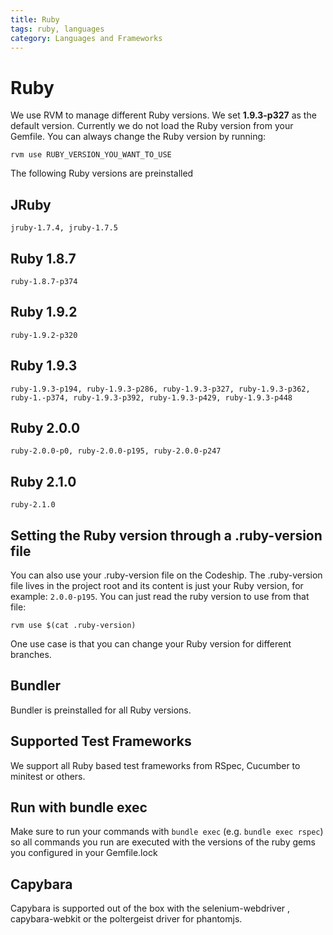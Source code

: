```yaml
---
title: Ruby
tags: ruby, languages
category: Languages and Frameworks
---
```


# Ruby

We use RVM to manage different Ruby versions. We set <strong>1.9.3-p327</strong> as the default version. Currently we do not load the Ruby version from your Gemfile. You can always change the Ruby version by running:

~~~shell
rvm use RUBY_VERSION_YOU_WANT_TO_USE
~~~

The following Ruby versions are preinstalled

## JRuby
```
jruby-1.7.4, jruby-1.7.5
```

## Ruby 1.8.7
```
ruby-1.8.7-p374
```

## Ruby 1.9.2
```
ruby-1.9.2-p320
```

## Ruby 1.9.3
```
ruby-1.9.3-p194, ruby-1.9.3-p286, ruby-1.9.3-p327, ruby-1.9.3-p362, ruby-1.-p374, ruby-1.9.3-p392, ruby-1.9.3-p429, ruby-1.9.3-p448
```

## Ruby 2.0.0
```
ruby-2.0.0-p0, ruby-2.0.0-p195, ruby-2.0.0-p247
```

## Ruby 2.1.0
```
ruby-2.1.0
```

## Setting the Ruby version through a .ruby-version file
You can also use your .ruby-version file on the Codeship. The .ruby-version file lives in the project root and its content is just your Ruby version, for example: ```2.0.0-p195```. You can just read the ruby version to use from that file:

~~~shell
rvm use $(cat .ruby-version)
~~~

One use case is that you can change your Ruby version for different branches.

## Bundler
Bundler is preinstalled for all Ruby versions.

## Supported Test Frameworks
We support all Ruby based test frameworks from RSpec, Cucumber to minitest or others.

## Run with bundle exec
Make sure to run your commands with ```bundle exec``` (e.g. ```bundle exec rspec```) so all commands you run are executed with the versions of the ruby gems you configured in your Gemfile.lock

## Capybara
Capybara is supported out of the box with the selenium-webdriver , capybara-webkit or the poltergeist driver for phantomjs.
